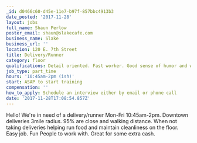 ```yaml
---
_id: d0466c60-d45e-11e7-b97f-857bbc4913b3
date_posted: '2017-11-28'
layout: jobs
full_name: Shaun Perlow
poster_email: shaun@slakecafe.com
business_name: Slake
business_url: ''
location: 120 E. 7th Street
title: Delivery/Runner
category: floor
qualifications: Detail oriented. Fast worker. Good sense of humor and work ethics
job_type: part_time
hours: '10:45am-2pm (ish)'
start: ASAP to start training
compensation: ''
how_to_apply: Schedule an interview either by email or phone call
date: '2017-11-28T17:08:54.857Z'
---
```

Hello!
We're in need of a delivery/runner Mon-Fri 10:45am-2pm. Downtown deliveries 3mile radius. 95% are close and walking distance. When not taking deliveries helping run food and maintain cleanliness on the floor. Easy job. Fun People to work with. Great for some extra cash.
